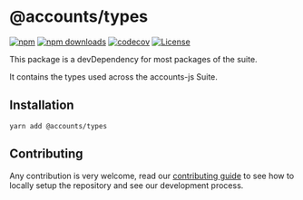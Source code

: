# @accounts/types

[![npm](https://img.shields.io/npm/v/@accounts/types)](https://www.npmjs.com/package/@accounts/types)
[![npm downloads](https://img.shields.io/npm/dm/@accounts/types)](https://www.npmjs.com/package/@accounts/types)
[![codecov](https://img.shields.io/codecov/c/github/accounts-js/accounts)](https://codecov.io/gh/accounts-js/accounts)
[![License](https://img.shields.io/github/license/accounts-js/accounts)](https://github.com/accounts-js/accounts/blob/master/LICENSE)

This package is a devDependency for most packages of the suite.

It contains the types used across the accounts-js Suite.

## Installation

```
yarn add @accounts/types
```

## Contributing

Any contribution is very welcome, read our [contributing guide](https://github.com/accounts-js/accounts/blob/master/CONTRIBUTING.md) to see how to locally setup the repository and see our development process.
